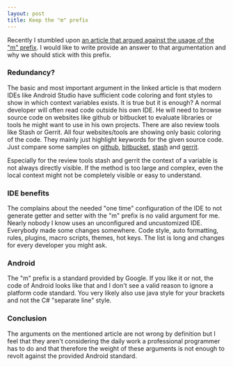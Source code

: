 ```yaml
---
layout: post
title: Keep the "m" prefix
---
```


Recently I stumbled upon [an article that argued against the usage of the "m" prefix](http://trevore.com/post/stop-it-m-prefix).
I would like to write provide an answer to that argumentation and why we should stick with this prefix.

### Redundancy?

The basic and most important argument in the linked article is that modern IDEs like Android Studio have sufficient
code coloring and font styles to show in which context variables exists. It is true but it is enough?
A normal developer will often read code outside his own IDE. He will need to browse source code on websites like
github or bitbucket to evaluate libraries or tools he might want to use in his own projects. There are also review tools
like Stash or Gerrit.
All four websites/tools are showing only basic coloring of the code. They mainly just highlight keywords for the given
source code. Just compare some samples on
[github](https://github.com/android/platform_frameworks_support/blob/master/v4/java/android/support/v4/app/ActivityCompat.java),
[bitbucket](https://bitbucket.org/kugking/datas-for-android-android-studio/src/3f9a3be7ff5118e02ae11b1f24741b0b1cc6ed00/app/src/main/java/kavita/zocial365/app/datas/FullScreenImageActivity.java?at=master),
[stash](https://confluence.atlassian.com/download/attachments/300817283/STASH13_PRactivity.png?version=1&modificationDate=1349754860272&api=v2)
and [gerrit](https://android-review.googlesource.com/#/c/136041/2/services/core/java/com/android/server/wm/WindowManagerService.java).

Especially for the review tools stash and gerrit the context of a variable is not always directly visible. If the method is
too large and complex, even the local context might not be completely visible or easy to understand.

### IDE benefits

The complains about the needed "one time" configuration of the IDE to not generate getter and setter with the "m" prefix is no
valid argument for me. Nearly nobody I know uses an unconfigured and uncustomized IDE. Everybody made some changes
somewhere. Code style, auto formatting, rules, plugins, macro scripts, themes, hot keys. The list is long and changes
for every developer you might ask.

### Android

The "m" prefix is a standard provided by Google. If you like it or not, the code of Android looks like that and I don't
see a valid reason to ignore a platform code standard. You very likely also use java style for your brackets and not
the C# "separate line" style.

### Conclusion

The arguments on the mentioned article are not wrong by definition but I feel that they aren't considering the daily
work a professional programmer has to do and that therefore the weight of these arguments is not enough to revolt against
the provided Android standard.
